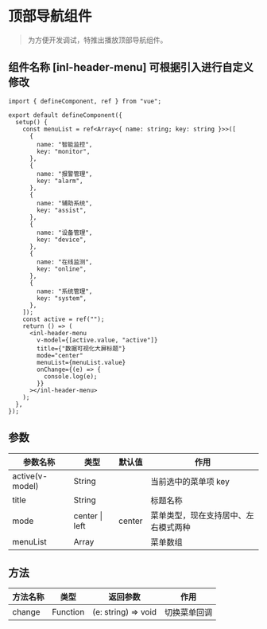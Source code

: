 # 顶部导航组件

> 为方便开发调试，特推出播放顶部导航组件。

## 组件名称 [inl-header-menu] 可根据引入进行自定义修改

```tsx
import { defineComponent, ref } from "vue";

export default defineComponent({
  setup() {
    const menuList = ref<Array<{ name: string; key: string }>>([
      {
        name: "智能监控",
        key: "monitor",
      },
      {
        name: "报警管理",
        key: "alarm",
      },
      {
        name: "辅助系统",
        key: "assist",
      },
      {
        name: "设备管理",
        key: "device",
      },
      {
        name: "在线监测",
        key: "online",
      },
      {
        name: "系统管理",
        key: "system",
      },
    ]);
    const active = ref("");
    return () => (
      <inl-header-menu
        v-model={[active.value, "active"]}
        title={"数据可视化大屏标题"}
        mode="center"
        menuList={menuList.value}
        onChange={(e) => {
          console.log(e);
        }}
      ></inl-header-menu>
    );
  },
});
```

## 参数

| 参数名称        | 类型           | 默认值 | 作用                                 |
| --------------- | -------------- | ------ | ------------------------------------ |
| active(v-model) | String         |        | 当前选中的菜单项 key                 |
| title           | String         |        | 标题名称                             |
| mode            | center \| left | center | 菜单类型，现在支持居中、左右模式两种 |
| menuList        | Array          |        | 菜单数组                             |

## 方法

| 方法名称 | 类型     | 返回参数            | 作用         |
| -------- | -------- | ------------------- | ------------ |
| change   | Function | (e: string) => void | 切换菜单回调 |

